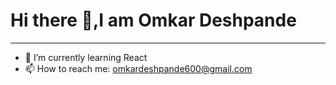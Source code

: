<h1>Hi there 👋,I am Omkar Deshpande</h1>

<hr>


- 🌱 I’m currently learning React
- 📫 How to reach me: omkardeshpande600@gmail.com


